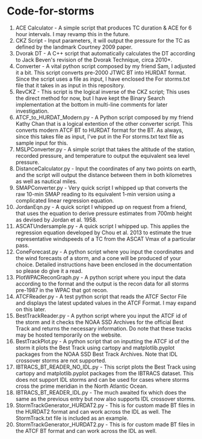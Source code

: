 # Code-for-storms
1. ACE Calculator - A simple script that produces TC duration & ACE for 6 hour intervals. I may revamp this in the future.
2. CKZ Script - Input parameters, it will output the pressure for the TC as defined by the landmark Courtney 2009 paper.
3. Dvorak DT - A C++ script that automatically calculates the DT according to Jack Beven's revision of the Dvorak Technique, circa 2010+.
4. Converter - A vital python script composed by my friend Sam, I adjusted it a bit. This script converts pre-2000 JTWC BT into HURDAT format.
Since the script uses a file as input, I have enclosed the For storms.txt file that it takes in as input in this repository.
5. RevCKZ - This script is the logical inverse of the CKZ script; This uses the direct method for now, but I have kept the Binary Search implementation at the bottom in multi-line comments for later investigation.
6. ATCF_to_HURDAT_Modern.py - A Python script composed by my friend Kathy Chan that is a logical extention of the other converter script. This converts modern ATCF BT to HURDAT format for the BT. As always, since this takes file as input, I've put in the For storms.txt text file as sample input for this.
7. MSLPConverter.py - A simple script that takes the altitude of the station, recorded pressure, and temperature to output the equivalent sea level pressure.
8. DistanceCalculator.py - Input the coordinates of any two points on earth, and the script will output the distance between them in both kilometres as well as nautical miles.
9. SMAPConverter.py - Very quick script I whipped up that converts the raw 10-min SMAP reading to its equivalent 1-min version using a complicated linear regression equation.
10. JordanEqn.py - A quick script I whipped up on request from a friend, that uses the equation to derive pressure estimates from 700mb height as devised by Jordan et al. 1958.
11. ASCATUndersample.py - A quick script I whipped up. This applies the regression equation developed by Chou et al. 2013 to estimate the true representative windspeeds of a TC from the ASCAT Vmax of a particular pass.
12. ConeForecast.py - A python script where you input the coordinates and the wind forecasts of a storm, and a cone will be produced of your choice. Detailed instructions have been enclosed in the documentation so please do give it a read.
13. PlotWPACReconGraph.py - A python script where you input the data according to the format and the output is the recon data for all storms pre-1987 in the WPAC that got recon.
14. ATCFReader.py - A test python script that reads the ATCF Sector File and displays the latest updated values in the ATCF Format. I may expand on this later.
15. BestTrackReader.py - A python script where you input the ATCF id of the storm and it checks the NOAA SSD Archives for the official Best Track and returns the necessary information. Do note that these tracks may be hosted temporarily on the website.
16. BestTrackPlot.py - A python script that on inputting the ATCF id of the storm it plots the Best Track using cartopy and matplotlib.pyplot packages from the NOAA SSD Best Track Archives. Note that IDL crossover storms are not supported.
17. IBTRACS_BT_READER_NO_IDL.py - This script plots the Best Track using cartopy and matplotlib.pyplot packages from the IBTRACS dataset. This does not support IDL storms and can be used for cases where storms cross the prime meridian in the North Atlantic Ocean.
18. IBTRACS_BT_READER_IDL.py - The much awaited fix which does the same as the previous entry but now also supports IDL crossover storms.
19. StormTrackGenerator_HURDAT2.py - This is for custom made BT files in the HURDAT2 format and can work across the IDL as well. The StormTrack.txt file is included as an example.
20. StormTrackGenerator_HURDAT2.py - This is for custom made BT files in the ATCF BT format and can work across the IDL as well. 
